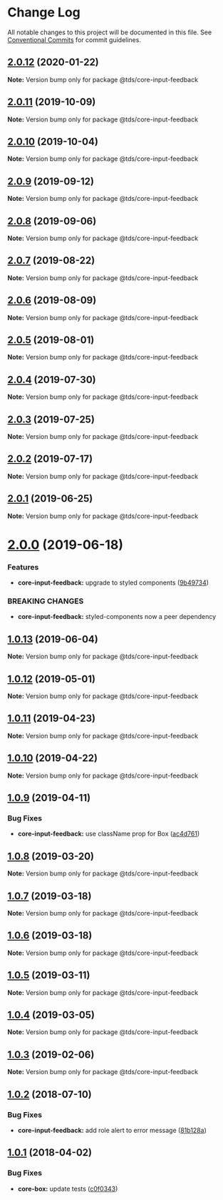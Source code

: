 # Change Log

All notable changes to this project will be documented in this file.
See [Conventional Commits](https://conventionalcommits.org) for commit guidelines.

## [2.0.12](https://github.com/telusdigital/tds/compare/@tds/core-input-feedback@2.0.11...@tds/core-input-feedback@2.0.12) (2020-01-22)

**Note:** Version bump only for package @tds/core-input-feedback





## [2.0.11](https://github.com/telusdigital/tds/compare/@tds/core-input-feedback@2.0.10...@tds/core-input-feedback@2.0.11) (2019-10-09)

**Note:** Version bump only for package @tds/core-input-feedback





## [2.0.10](https://github.com/telusdigital/tds/compare/@tds/core-input-feedback@2.0.9...@tds/core-input-feedback@2.0.10) (2019-10-04)

**Note:** Version bump only for package @tds/core-input-feedback





## [2.0.9](https://github.com/telusdigital/tds/compare/@tds/core-input-feedback@2.0.8...@tds/core-input-feedback@2.0.9) (2019-09-12)

**Note:** Version bump only for package @tds/core-input-feedback





## [2.0.8](https://github.com/telusdigital/tds/compare/@tds/core-input-feedback@2.0.7...@tds/core-input-feedback@2.0.8) (2019-09-06)

**Note:** Version bump only for package @tds/core-input-feedback





## [2.0.7](https://github.com/telusdigital/tds/compare/@tds/core-input-feedback@2.0.6...@tds/core-input-feedback@2.0.7) (2019-08-22)

**Note:** Version bump only for package @tds/core-input-feedback





## [2.0.6](https://github.com/telusdigital/tds/compare/@tds/core-input-feedback@2.0.5...@tds/core-input-feedback@2.0.6) (2019-08-09)

**Note:** Version bump only for package @tds/core-input-feedback





## [2.0.5](https://github.com/telusdigital/tds/compare/@tds/core-input-feedback@2.0.4...@tds/core-input-feedback@2.0.5) (2019-08-01)

**Note:** Version bump only for package @tds/core-input-feedback





## [2.0.4](https://github.com/telusdigital/tds/compare/@tds/core-input-feedback@2.0.3...@tds/core-input-feedback@2.0.4) (2019-07-30)

**Note:** Version bump only for package @tds/core-input-feedback





## [2.0.3](https://github.com/telusdigital/tds/compare/@tds/core-input-feedback@2.0.2...@tds/core-input-feedback@2.0.3) (2019-07-25)

**Note:** Version bump only for package @tds/core-input-feedback





## [2.0.2](https://github.com/telusdigital/tds/compare/@tds/core-input-feedback@2.0.1...@tds/core-input-feedback@2.0.2) (2019-07-17)

**Note:** Version bump only for package @tds/core-input-feedback





## [2.0.1](https://github.com/telusdigital/tds/compare/@tds/core-input-feedback@2.0.0...@tds/core-input-feedback@2.0.1) (2019-06-25)

**Note:** Version bump only for package @tds/core-input-feedback





# [2.0.0](https://github.com/telusdigital/tds/compare/@tds/core-input-feedback@1.0.13...@tds/core-input-feedback@2.0.0) (2019-06-18)


### Features

* **core-input-feedback:** upgrade to styled components ([9b49734](https://github.com/telusdigital/tds/commit/9b49734))


### BREAKING CHANGES

* **core-input-feedback:** styled-components now a peer dependency





## [1.0.13](https://github.com/telusdigital/tds/compare/@tds/core-input-feedback@1.0.12...@tds/core-input-feedback@1.0.13) (2019-06-04)

**Note:** Version bump only for package @tds/core-input-feedback

## [1.0.12](https://github.com/telusdigital/tds/compare/@tds/core-input-feedback@1.0.11...@tds/core-input-feedback@1.0.12) (2019-05-01)

**Note:** Version bump only for package @tds/core-input-feedback

## [1.0.11](https://github.com/telusdigital/tds/compare/@tds/core-input-feedback@1.0.10...@tds/core-input-feedback@1.0.11) (2019-04-23)

**Note:** Version bump only for package @tds/core-input-feedback

## [1.0.10](https://github.com/telusdigital/tds/compare/@tds/core-input-feedback@1.0.9...@tds/core-input-feedback@1.0.10) (2019-04-22)

**Note:** Version bump only for package @tds/core-input-feedback

## [1.0.9](https://github.com/telusdigital/tds/compare/@tds/core-input-feedback@1.0.8...@tds/core-input-feedback@1.0.9) (2019-04-11)

### Bug Fixes

- **core-input-feedback:** use className prop for Box ([ac4d761](https://github.com/telusdigital/tds/commit/ac4d761))

## [1.0.8](https://github.com/telusdigital/tds/compare/@tds/core-input-feedback@1.0.7...@tds/core-input-feedback@1.0.8) (2019-03-20)

**Note:** Version bump only for package @tds/core-input-feedback

## [1.0.7](https://github.com/telusdigital/tds/compare/@tds/core-input-feedback@1.0.6...@tds/core-input-feedback@1.0.7) (2019-03-18)

**Note:** Version bump only for package @tds/core-input-feedback

## [1.0.6](https://github.com/telusdigital/tds/compare/@tds/core-input-feedback@1.0.5...@tds/core-input-feedback@1.0.6) (2019-03-18)

**Note:** Version bump only for package @tds/core-input-feedback

## [1.0.5](https://github.com/telusdigital/tds/compare/@tds/core-input-feedback@1.0.4...@tds/core-input-feedback@1.0.5) (2019-03-11)

**Note:** Version bump only for package @tds/core-input-feedback

## [1.0.4](https://github.com/telusdigital/tds/compare/@tds/core-input-feedback@1.0.3...@tds/core-input-feedback@1.0.4) (2019-03-05)

**Note:** Version bump only for package @tds/core-input-feedback

## [1.0.3](https://github.com/telusdigital/tds/compare/@tds/core-input-feedback@1.0.2...@tds/core-input-feedback@1.0.3) (2019-02-06)

**Note:** Version bump only for package @tds/core-input-feedback

<a name="1.0.2"></a>

## [1.0.2](https://github.com/telusdigital/tds/compare/@tds/core-input-feedback@1.0.1...@tds/core-input-feedback@1.0.2) (2018-07-10)

### Bug Fixes

- **core-input-feedback:** add role alert to error message ([81b128a](https://github.com/telusdigital/tds/commit/81b128a))

<a name="1.0.1"></a>

## [1.0.1](https://github.com/telusdigital/tds/compare/@tds/core-input-feedback@1.0.0...@tds/core-input-feedback@1.0.1) (2018-04-02)

### Bug Fixes

- **core-box:** update tests ([c0f0343](https://github.com/telusdigital/tds/commit/c0f0343))
